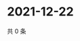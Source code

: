 # 2021-12-22

共 0 条

<!-- BEGIN WEIBO -->
<!-- 最后更新时间 Wed Dec 22 2021 12:15:39 GMT+0800 (China Standard Time) -->

<!-- END WEIBO -->
